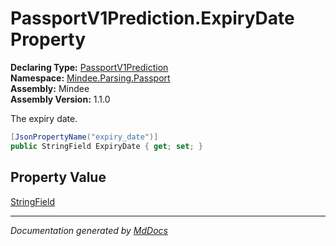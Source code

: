 ﻿<!--  
  <auto-generated>   
    The contents of this file were generated by a tool.  
    Changes to this file may be list if the file is regenerated  
  </auto-generated>   
-->

# PassportV1Prediction.ExpiryDate Property

**Declaring Type:** [PassportV1Prediction](../index.md)  
**Namespace:** [Mindee.Parsing.Passport](../../index.md)  
**Assembly:** Mindee  
**Assembly Version:** 1.1.0

The expiry date.

```csharp
[JsonPropertyName("expiry_date")]
public StringField ExpiryDate { get; set; }
```

## Property Value

[StringField](../../../Common/StringField/index.md)

___

*Documentation generated by [MdDocs](https://github.com/ap0llo/mddocs)*
